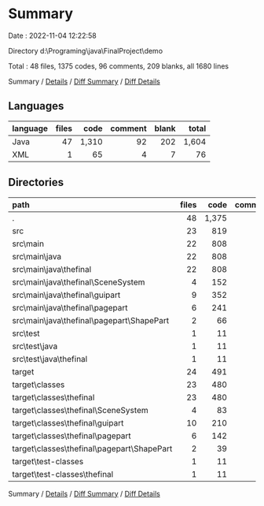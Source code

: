 # Summary

Date : 2022-11-04 12:22:58

Directory d:\\Programing\\java\\FinalProject\\demo

Total : 48 files,  1375 codes, 96 comments, 209 blanks, all 1680 lines

Summary / [Details](details.md) / [Diff Summary](diff.md) / [Diff Details](diff-details.md)

## Languages
| language | files | code | comment | blank | total |
| :--- | ---: | ---: | ---: | ---: | ---: |
| Java | 47 | 1,310 | 92 | 202 | 1,604 |
| XML | 1 | 65 | 4 | 7 | 76 |

## Directories
| path | files | code | comment | blank | total |
| :--- | ---: | ---: | ---: | ---: | ---: |
| . | 48 | 1,375 | 96 | 209 | 1,680 |
| src | 23 | 819 | 74 | 201 | 1,094 |
| src\\main | 22 | 808 | 68 | 197 | 1,073 |
| src\\main\\java | 22 | 808 | 68 | 197 | 1,073 |
| src\\main\\java\\thefinal | 22 | 808 | 68 | 197 | 1,073 |
| src\\main\\java\\thefinal\\SceneSystem | 4 | 152 | 18 | 41 | 211 |
| src\\main\\java\\thefinal\\guipart | 9 | 352 | 19 | 76 | 447 |
| src\\main\\java\\thefinal\\pagepart | 6 | 241 | 24 | 59 | 324 |
| src\\main\\java\\thefinal\\pagepart\\ShapePart | 2 | 66 | 13 | 18 | 97 |
| src\\test | 1 | 11 | 6 | 4 | 21 |
| src\\test\\java | 1 | 11 | 6 | 4 | 21 |
| src\\test\\java\\thefinal | 1 | 11 | 6 | 4 | 21 |
| target | 24 | 491 | 18 | 1 | 510 |
| target\\classes | 23 | 480 | 18 | 1 | 499 |
| target\\classes\\thefinal | 23 | 480 | 18 | 1 | 499 |
| target\\classes\\thefinal\\SceneSystem | 4 | 83 | 17 | 0 | 100 |
| target\\classes\\thefinal\\guipart | 10 | 210 | 1 | 0 | 211 |
| target\\classes\\thefinal\\pagepart | 6 | 142 | 0 | 1 | 143 |
| target\\classes\\thefinal\\pagepart\\ShapePart | 2 | 39 | 0 | 0 | 39 |
| target\\test-classes | 1 | 11 | 0 | 0 | 11 |
| target\\test-classes\\thefinal | 1 | 11 | 0 | 0 | 11 |

Summary / [Details](details.md) / [Diff Summary](diff.md) / [Diff Details](diff-details.md)